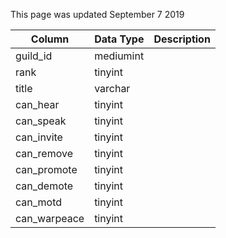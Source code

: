 This page was updated September 7 2019

| Column       | Data Type | Description |
| ------------ | --------- | ----------- |
| guild_id     | mediumint |             |
| rank         | tinyint   |             |
| title        | varchar   |             |
| can_hear     | tinyint   |             |
| can_speak    | tinyint   |             |
| can_invite   | tinyint   |             |
| can_remove   | tinyint   |             |
| can_promote  | tinyint   |             |
| can_demote   | tinyint   |             |
| can_motd     | tinyint   |             |
| can_warpeace | tinyint   |             |